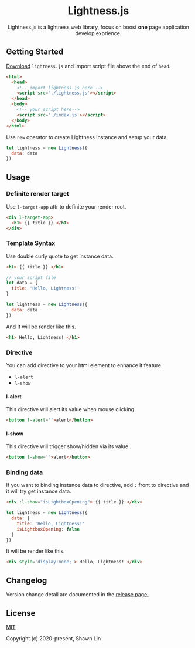 <h1 align="center"> Lightness.js</h1>
<p align="center">Lightness.js is a lightness web library, focus on boost <strong>one</strong> page application develop exprience.</p>



## Getting Started
[Download](https://raw.githubusercontent.com/shawnlin0201/Lightness.js/master/lightness.js) `lightness.js` and import script file above the end of `head`.

```html
<html>
  <head>
    <!-- import lightness.js here -->
    <script src='./lightness.js'></script>
  </head>
  <body>
    <!-- your script here-->
    <script src='./index.js'></script>
  </body>
</html>
```

Use `new` operator to create Lightness Instance and setup your data.
```js
let lightness = new Lightness({
  data: data
})
```

## Usage
### Definite render target
Use `l-target-app` attr to definite your render root.
```html
<div l-target-app>
  <h1> {{ title }} </h1>
</div>
```
### Template Syntax
Use double curly quote to get instance data.
```html
<h1> {{ title }} </h1>
```
```js
// your script file
let data = {
  title: 'Hello, Lightness!'
}

let lightness = new Lightness({
  data: data
})
```
And It will be render like this.
```html
<h1> Hello, Lightness! </h1>
```

### Directive
You can add directive to your html element to enhance it feature.
- `l-alert`
- `l-show`

#### l-alert
This directive will alert its value when mouse clicking.
```html
<button l-alert=''>alert</button>
```

#### l-show
This directive will trigger show/hidden via its <boolean>value .
```html
<button l-show=''>alert</button>
```
  
### Binding data
If you want to binding instance data to directive, add `:` front to directive and it will try get instance data.
```html
<div :l-show="isLightboxOpening"> {{ title }} </div>
```

```js
let lightness = new Lightness({
  data: {
    title: 'Hello, Lightness!'
    isLightboxOpening: false
  }
})
```
It will be render like this.
```html
<div style='display:none;'> Hello, Lightness! </div>
```
## Changelog
Version change detail are documented in the [release page.](https://github.com/shawnlin0201/Lightness.js/releases)

## License

[MIT](https://github.com/shawnlin0201/Lightness.js/blob/master/LICENSE)

Copyright (c) 2020-present, Shawn Lin
